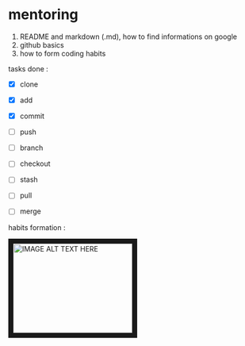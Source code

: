 # mentoring

1. README and markdown (.md), how to find informations on google 
1. github basics
2. how to form coding habits



tasks done :

- [x] clone 
- [x] add
- [x] commit 
- [ ] push 
- [ ] branch 
- [ ] checkout 
- [ ] stash
- [ ] pull
- [ ] merge 


habits formation :


<a href="http://www.youtube.com/watch?feature=player_embedded&v=Wcs2PFz5q6g
" target="_blank"><img src="http://img.youtube.com/vi/Wcs2PFz5q6g/0.jpg" 
alt="IMAGE ALT TEXT HERE" width="240" height="180" border="10" /></a>
